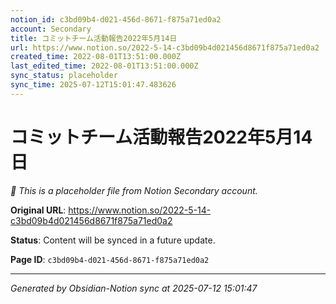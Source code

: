 ```yaml
---
notion_id: c3bd09b4-d021-456d-8671-f875a71ed0a2
account: Secondary
title: コミットチーム活動報告2022年5月14日
url: https://www.notion.so/2022-5-14-c3bd09b4d021456d8671f875a71ed0a2
created_time: 2022-08-01T13:51:00.000Z
last_edited_time: 2022-08-01T13:51:00.000Z
sync_status: placeholder
sync_time: 2025-07-12T15:01:47.483626
---
```


# コミットチーム活動報告2022年5月14日

*🔄 This is a placeholder file from Notion Secondary account.*

**Original URL**: https://www.notion.so/2022-5-14-c3bd09b4d021456d8671f875a71ed0a2

**Status**: Content will be synced in a future update.

**Page ID**: `c3bd09b4-d021-456d-8671-f875a71ed0a2`

---

*Generated by Obsidian-Notion sync at 2025-07-12 15:01:47*
